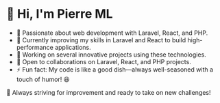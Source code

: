 # 👋 Hi, I'm Pierre ML

- 👀 Passionate about web development with Laravel, React, and PHP.  
- 🌱 Currently improving my skills in Laravel and React to build high-performance applications.  
- 💼 Working on several innovative projects using these technologies.  
- 💞️ Open to collaborations on Laravel, React, and PHP projects.  
- ⚡ Fun fact: My code is like a good dish—always well-seasoned with a touch of humor! 😆  

🚀 Always striving for improvement and ready to take on new challenges!  

